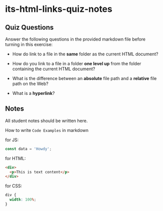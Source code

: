 # its-html-links-quiz-notes

## Quiz Questions

Answer the following questions in the provided markdown file before turning in this exercise:

- How do link to a file in the **same** folder as the current HTML document?

- How do you link to a file in a folder **one level up** from the folder containing the current HTML document?

- What is the difference between an **absolute** file path and a **relative** file path on the Web?

- What is a **hyperlink**?

## Notes

All student notes should be written here.

How to write `Code Examples` in markdown

for JS:

```javascript
const data = 'Howdy';
```

for HTML:

```html
<div>
  <p>This is text content</p>
</div>
```

for CSS:

```css
div {
  width: 100%;
}
```
